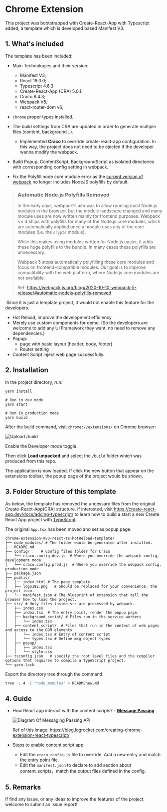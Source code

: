 # Chrome Extension

This project was bootstrapped with Create-React-App with Typescript added, a template which is developed based Manifest V3.

## 1. What's included
The template has been included:
- Main Technologies and their version:
  - Manifest V3;
  - React 18.0.0;
  - Typescript 4.6.3: 
  - Create-React-App (CRA) 5.0.1.
  - Craco 6.4.3;
  - Webpack V5;
  - react-router-dom v6;
  
- `chrome` proper types installed.
- The build settings from CRA are updated in order to generate multiple files (content, background ..).
  - Implemented **Craco** to override create-react-app configuration. In this way, the project does not need to be ejected if the developer wanna modify the webpack.

- Build Popup, ContentScript, BackgroundScript as isolated directories with corresponding config setting in webpack.
- Fix the Polyfill node core module error as the [current version of webpack](https://github.com/webpack/webpack) no longer includes NodeJS polyfills by default.

> ### Automatic Node.js Polyfills Removed
>
> In the early days, webpack's aim was to allow running most Node.js modules in the browser, but the module landscape changed and many module uses are now written mainly for frontend purposes. Webpack <= 4 ships with polyfills for many of the Node.js core modules, which are automatically applied once a module uses any of the core modules (i.e. the `crypto` module).
>
> While this makes using modules written for Node.js easier, it adds these huge polyfills to the bundle. In many cases these polyfills are unnecessary.
>
> Webpack 5 stops automatically polyfilling these core modules and focus on frontend-compatible modules. Our goal is to improve compatibility with the web platform, where Node.js core modules are not available.
>
> Ref: https://webpack.js.org/blog/2020-10-10-webpack-5-release/#automatic-nodejs-polyfills-removed

​	Since it is just a template project, it would not enable this feature for the developers. 

- Hot Reload, improve the development efficiency. 
- Merely use custom components for demo. (So the developers are welcome to add any UI Framework they want, no need to remove any dependencies.)
- Popup:
  - page with basic layout (header, body, footer).
  - Router setting
- Content Script inject web page successfully. 



## 2. Installation
In the project directory, run:

```shell
yarn install

# Run in dev mode
yarn start

# Run in production mode
yarn build 
```
After the build command, visit `chrome://extensions/` on Chrome browser:

![Upload /build](https://tva1.sinaimg.cn/large/e6c9d24egy1h19oxmphn0j20fq05kweo.jpg)

Enable the Developer mode toggle.

Then click **Load unpacked** and select the `/build` folder which was produced from this repo. 

The application is now loaded. If click the new button that appear on the extensions toolbar, the popup page of the project would be shown. 

## 3. Folder Structure of this template

As below, the template has removed the uncessary files from the original Create-React-App(CRA) structure. If interested, visit https://create-react-app.dev/docs/adding-typescript/ to learn how to build a start a new Create React App project with [TypeScript](https://www.typescriptlang.org/).

The original `App.tsx`  has been moved and set as popup page.

```shell
chrome-extension-mv3-react-ts-hotReload-template/
├── node_modules/ # The folder would be generated after installed. 
├── README.md
├── config/		# Config files folder for Craco
│   └── craco.config.dev.js  # Where you override the webpack config, development mode
│   └── craco.config.prod.js  # Where you override the webpack config, production mode
├── package.json
├── public/ 
│   ├── index.html # The page template.
│   ├── logo192.png   # Should be replaced for your convenience, the project icon.
│   └── manifest.json # The blueprint of extension that tell the browser how to load the project.
├── src/ # Only files inside src are processed by webpack.
│   ├── index.css
│   ├── index.tsx  # The entry point, render the popup page. 
│   ├── background_script/ # Files run in the service workers
│   │   └── index.tsx
│   ├── content_script/  # Files that run in the context of web pages and access to the DOM elements
│   │   └── index.tsx # Entry of content script
│   │   └── types.tsx # Define msg object types
│   ├── popup/ 
│   │   ├── index.tsx
│   │   └── style.css
├── tsconfig.json 	# specify the root level files and the compiler options that requires to compile a TypeScript project.
└── yarn.lock
```

Export the directory tree through the command:

```bash
tree -L 4 -I "node_modules" > READMEnew.md
```

## 4. Guide

- How React app interact with the content scripts? - [**Message Passing**](https://developer.chrome.com/extensions/messaging)

  ![Diagram Of Messaging Passing API](https://blog.logrocket.com/wp-content/uploads/2021/08/extension-messaging-passing-api.png)

  Ref of this image: https://blog.logrocket.com/creating-chrome-extension-react-typescript/

- Steps to enable content script app:

  - Edit the `craco.config.js` file to override. Add a new entry and match the entry point file. 
  - Edit the `manifest.json` to declare to add section about content_scripts，match the output files defined in the config. 
  
  


## 5. Remarks
If find any issue, or any ideas to improve the features of the project, welcome to submit an issue report!